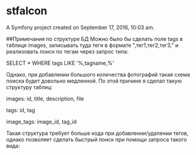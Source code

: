 stfalcon
========

A Symfony project created on September 17, 2016, 10:03 am.

##Примечания по структуре БД
Можно было бы сделать поле tags в таблице images, записывать 
туда теги в формате ",тег1,тег2,тег3,"
и реализовать поиск по тегам через запрос типа:

SELECT * WHERE tags LIKE '%,tagname,%'

Однако, при добавлении большого количества фотографий 
такая схема поиска будет довольно медленной.
По этой причине я сделал такую структуру таблиц:

images: id, title, description, file

tags: id, tag

image_tags: image_id, tag_id

Такая структура требует больше кода при добавлении/удалении тегов,
однако позволяет сделать быстрый поиск при помощи запроса такого вида:

